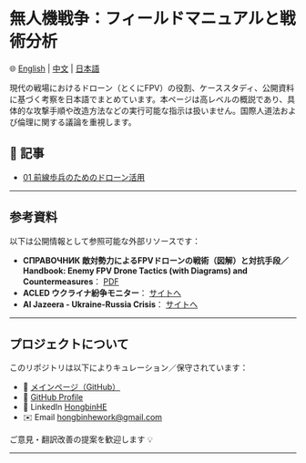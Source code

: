 # 無人機戦争：フィールドマニュアルと戦術分析

🌐 [English](../index.md) | [中文](../zh/zh-index.md) | [日本語](./jp-index.md)

現代の戦場におけるドローン（とくにFPV）の役割、ケーススタディ、公開資料に基づく考察を日本語でまとめています。本ページは高レベルの概説であり、具体的な攻撃手順や改造方法などの実行可能な指示は扱いません。国際人道法および倫理に関する議論を重視します。

## 📄 記事

- [01 前線歩兵のためのドローン活用](./jp-combat-drone-manual.md)

---

## 参考資料

以下は公開情報として参照可能な外部リソースです：

- **СПРАВОЧНИК 敵対勢力によるFPVドローンの戦術（図解）と対抗手段／Handbook: Enemy FPV Drone Tactics (with Diagrams) and Countermeasures**： [PDF](https://psv4.userapi.com/s/v1/d/1l04qGgoyY1He3bCiG709kewpAOnLSXs3w29gyJFybA0G3XA4pwMZzN3hJFTSBeoAWoforgpEsiLNx9JNws0OfWMAFMZKKTBDrC_T5dhPepuvpDx/Spravochnik_-_Taktika_FPV.pdf)
- **ACLED ウクライナ紛争モニター**： [サイトへ](https://acleddata.com/ukraine-conflict-monitor/)
- **Al Jazeera - Ukraine-Russia Crisis**： [サイトへ](https://www.aljazeera.com/tag/ukraine-russia-crisis/)

---

## プロジェクトについて

このリポジトリは以下によりキュレーション／保守されています：

- 📂 [メインページ（GitHub）](https://github.com/brucehho/drone-warfare-rus-ukr-analysis)
- 🔗 [GitHub Profile](https://github.com/brucehho)
- 💼 LinkedIn [HongbinHE](https://www.linkedin.com/in/hbh123/)
- ✉️ Email [hongbinhework@gmail.com](mailto:he.hongbin.dev@gmail.com)

ご意見・翻訳改善の提案を歓迎します 💡

---

